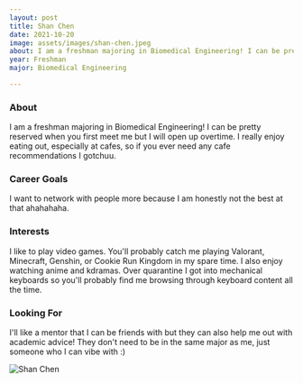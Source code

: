 ```yaml
---
layout: post
title: Shan Chen 
date: 2021-10-20
image: assets/images/shan-chen.jpeg
about: I am a freshman majoring in Biomedical Engineering! I can be pretty reserved when you first meet me but I will open up overtime. I really enjoy eating out, especially at cafes, so if you ever need any cafe recommendations I gotchuu.
year: Freshman
major: Biomedical Engineering

---
```


### About

I am a freshman majoring in Biomedical Engineering! I can be pretty reserved when you first meet me but I will open up overtime. I really enjoy eating out, especially at cafes, so if you ever need any cafe recommendations I gotchuu.

### Career Goals

I want to network with people more because I am honestly not the best at that ahahahaha.

### Interests

I like to play video games. You'll probably catch me playing Valorant, Minecraft, Genshin, or Cookie Run Kingdom in my spare time. I also enjoy watching anime and kdramas. Over quarantine I got into mechanical keyboards so you'll probably find me browsing through keyboard content all the time.

### Looking For

I'll like a mentor that I can be friends with but they can also help me out with academic advice! They don't need to be in the same major as me, just someone who I can vibe with :)

<div class="text-center my-5">
    <img src="{ "https://sase-drexel.github.io/mentorship-2021/assets/images/shan-chen.jpeg" | absolute_url }" alt="Shan Chen" class="rounded post-img" />
</div>
